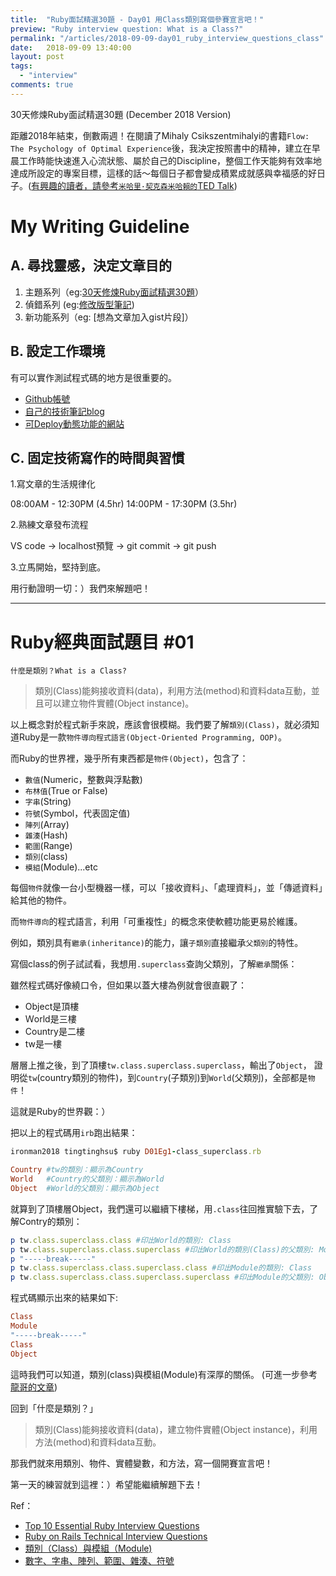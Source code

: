 ```yaml
---
title:  "Ruby面試精選30題 - Day01 用Class類別寫個參賽宣言吧！"
preview: "Ruby interview question: What is a Class?"
permalink: "/articles/2018-09-09-day01_ruby_interview_questions_class"
date:   2018-09-09 13:40:00
layout: post
tags: 
  - "interview"
comments: true
---
```


30天修煉Ruby面試精選30題 (December 2018 Version)

距離2018年結束，倒數兩週！在閱讀了Mihaly Csikszentmihalyi的書籍`Flow: The Psychology of Optimal Experience`後，我決定按照書中的精神，建立在早晨工作時能快速進入心流狀態、屬於自己的Discipline，整個工作天能夠有效率地達成所設定的專案目標，這樣的話～每個日子都會變成積累成就感與幸福感的好日子。([有興趣的讀者，請參考`米哈里·契克森米哈賴的`TED Talk](https://www.ted.com/talks/mihaly_csikszentmihalyi_on_flow?language=zh-tw))

<!-- more -->

# My Writing Guideline

## A. 尋找靈感，決定文章目的

 1. 主題系列（eg:[30天修煉Ruby面試精選30題](./2018-12-19-ruby_interview_syllabus)）
 2. 偵錯系列 (eg:[修改版型筆記](./2018-12-26-change_them_for_jekyll_blog))
 3. 新功能系列（eg: [想為文章加入gist片段]）

## B. 設定工作環境

有可以實作測試程式碼的地方是很重要的。

* [Github帳號](https://github.com/tingtinghsu)
* [自己的技術筆記blog](https://tingtinghsu.github.io/blog/)
* [可Deploy動態功能的網站](http://tingsrailsdemo.herokuapp.com/)

## C. 固定技術寫作的時間與習慣

1.寫文章的生活規律化

  08:00AM - 12:30PM (4.5hr)
  14:00PM - 17:30PM (3.5hr)

2.熟練文章發布流程

VS code -> localhost預覽 -> git commit -> git push

3.立馬開始，堅持到底。

用行動證明一切：）我們來解題吧！

---

# Ruby經典面試題目 #01

`什麼是類別？What is a Class?`

> 類別(Class)能夠接收資料(data)，利用方法(method)和資料data互動，並且可以建立物件實體(Object instance)。

以上概念對於程式新手來說，應該會很模糊。我們要了解`類別(Class)`，就必須知道Ruby是一款`物件導向程式語言(Object-Oriented Programming, OOP)`。

而Ruby的世界裡，幾乎所有東西都是`物件(Object)`，包含了：

* `數值`(Numeric，整數與浮點數)
* `布林值`(True or False)
* `字串`(String)
* `符號`(Symbol，代表固定值)
* `陣列`(Array)
* `雜湊`(Hash)
* `範圍`(Range)
* `類別`(class)
* `模組`(Module)...etc

每個`物件`就像一台小型機器一樣，可以「接收資料」、「處理資料」，並「傳遞資料」給其他的物件。

而`物件導向`的程式語言，利用「可重複性」的概念來使軟體功能更易於維護。

例如，類別具有`繼承(inheritance)`的能力，讓`子類別`直接繼承`父類別`的特性。

寫個class的例子試試看，我想用`.superclass`查詢父類別，了解`繼承`關係：

<script src="https://gist.github.com/tingtinghsu/f7b604327ac31896e4aff735675952ad.js">
</script>

雖然程式碼好像繞口令，但如果以蓋大樓為例就會很直觀了：

* Object是頂樓
* Ｗorld是三樓
* Country是二樓
* tw是一樓

層層上推之後，到了頂樓`tw.class.superclass.superclass`，輸出了`Object`，
證明從`tw`(country類別的物件)，到`Country`(子類別)到`World`(父類別)，全部都是`物件`！

這就是Ruby的世界觀：）

把以上的程式碼用`irb`跑出結果：

```ruby
ironman2018 tingtinghsu$ ruby D01Eg1-class_superclass.rb

Country #tw的類別：顯示為Country
World   #Country的父類別：顯示為World
Object  #World的父類別：顯示為Object
```

就算到了頂樓層Object，我們還可以繼續下樓梯，用`.class`往回推實驗下去，了解Contry的類別：

```ruby
p tw.class.superclass.class #印出World的類別: Class
p tw.class.superclass.class.superclass #印出World的類別(Class)的父類別: Module
p "-----break-----"
p tw.class.superclass.class.superclass.class #印出Module的類別: Class
p tw.class.superclass.class.superclass.superclass #印出Module的父類別: Object
```

程式碼顯示出來的結果如下:

```ruby
Class
Module
"-----break-----"
Class
Object
```

這時我們可以知道，類別(class)與模組(Module)有深厚的關係。
(可進一步參考[龍哥的文章](https://railsbook.tw/chapters/08-ruby-basic-4.html))

回到「什麼是類別？」

> 類別(Class)能夠接收資料(data)，建立物件實體(Object instance)，利用方法(method)和資料data互動。

那我們就來用類別、物件、實體變數，和方法，寫一個開賽宣言吧！

<script src="https://gist.github.com/tingtinghsu/df5d3026b623216db64b978c653b08ac.js"></script>

第一天的練習就到這裡：）希望能繼續解題下去！

Ref：

* [Top 10 Essential Ruby Interview Questions](https://blog.bater.gq/ruby/2018/02/02/top-10-essential-ruby-interview-questions.html)
* [Ruby on Rails Technical Interview Questions](https://github.com/timurcatakli/ruby-on-rails-interview-questions-answers)
* [類別（Class）與模組（Module)](https://railsbook.tw/chapters/08-ruby-basic-4.html)
* [數字、字串、陣列、範圍、雜湊、符號](https://railsbook.tw/chapters/06-ruby-basic-2.html)
